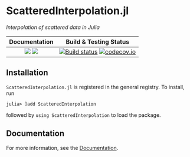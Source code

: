 # ScatteredInterpolation.jl

*Interpolation of scattered data in Julia*

| **Documentation** | **Build & Testing Status** |
|:-----------------:|:--------------------------:|
[![](https://img.shields.io/badge/docs-latest-blue.svg)](https://eljungsk.github.io/ScatteredInterpolation.jl/dev) [![](https://img.shields.io/badge/docs-stable-blue.svg)](https://eljungsk.github.io/ScatteredInterpolation.jl/stable) | [![Build status](https://github.com/eljungsk/ScatteredInterpolation.jl/workflows/CI/badge.svg)](https://github.com/eljungsk/ScatteredInterpolation.jl/actions) [![codecov.io](https://codecov.io/github/eljungsk/ScatteredInterpolation.jl/coverage.svg?branch=master)](https://codecov.io/github/eljungsk/ScatteredInterpolation.jl?branch=master) |

## Installation

`ScatteredInterpolation.jl` is registered in the general registry. To install, run 
```
julia> ]add ScatteredInterpolation
```
followed by `using ScatteredInterpolation` to load the package.

## Documentation

For more information, see the [Documentation](https://eljungsk.github.io/ScatteredInterpolation.jl/stable).
